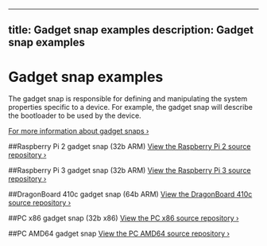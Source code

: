 ----
title: Gadget snap examples
description: Gadget snap examples
----

# Gadget snap examples

The gadget snap is responsible for defining and manipulating the system properties specific to a device. For example, the gadget snap will describe the bootloader to be used by the device.

[For more information about gadget snaps &rsaquo;](http://docs.ubuntu.com/core/en/guides/build-device/gadget)


##Raspberry Pi 2 gadget snap (32b ARM)
[View the Raspberry Pi 2 source repository &rsaquo;](https://github.com/snapcore/pi2-gadget)

##Raspberry Pi 3 gadget snap (32b ARM)
[View the Raspberry Pi 3 source repository &rsaquo;](https://github.com/snapcore/pi3-gadget)

##DragonBoard 410c gadget snap (64b ARM)
[View the DragonBoard 410c source repository &rsaquo;](https://github.com/snapcore/dragonboard-gadget)

##PC x86 gadget snap (32b x86)
[View the PC x86 source repository &rsaquo;](https://github.com/snapcore/pc-i386-gadget)

##PC AMD64 gadget snap
[View the PC AMD64 source repository &rsaquo;](https://github.com/snapcore/pc-amd64-gadget)
